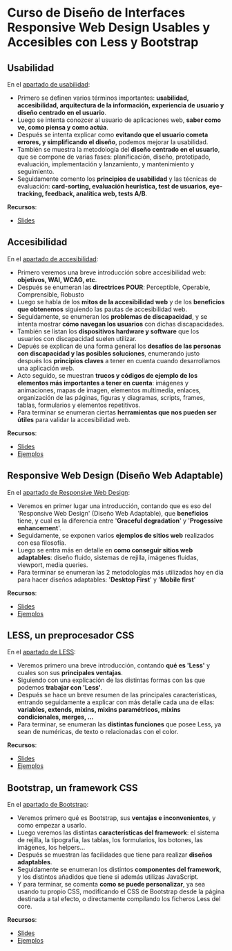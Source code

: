 # Curso de Diseño de Interfaces Responsive Web Design Usables y Accesibles con Less y Bootstrap

## Usabilidad

En el [apartado de usabilidad](https://github.com/asanzdiego/curso-interfaces-web-2014/tree/master/01-usabilidad):

- Primero se definen varios términos importantes: **usabilidad, accesibilidad, arquitectura de la información, experiencia de usuario y diseño centrado en el usuario**.
- Luego se intenta conozcer al usuario de aplicaciones web, **saber como ve, como piensa y como actúa**.
- Después se intenta explicar como **evitando que el usuario cometa errores, y simplificando el diseño**, podemos mejorar la usabilidad.
- También se muestra la metodología del **diseño centrado en el usuario**, que se compone de varias fases: planificación, diseño, prototipado, evaluación, implementación y lanzamiento, y mantenimiento y seguimiento. 
- Seguidamente comento los **principios de usabilidad** y las técnicas de evaluación: **card-sorting, evaluación heurística, test de usuarios, eye-tracking, feedback, analítica web, tests A/B**.

**Recursos**:

- [Slides](https://github.com/asanzdiego/curso-interfaces-web-2014/tree/master/01-usabilidad#slides)

## Accesibilidad

En el [apartado de accesibilidad](https://github.com/asanzdiego/curso-interfaces-web-2014/tree/master/02-accesibilidad):

- Primero veremos una breve introducción sobre accesibilidad web: **objetivos, WAI, WCAG, etc**.
- Después se enumeran las **directrices POUR**: Perceptible, Operable, Comprensible, Robusto
- Luego se habla de los **mitos de la accesibilidad web** y de los **beneficios que obtenemos** siguiendo las pautas de accesibilidad web.
- Seguidamente, se enumeran los **problemas de discapacidad**, y se intenta mostrar **cómo navegan los usuarios** con dichas discapacidades.
- También se listan los **dispositivos hardware y software** que los usuarios con discapacidad suelen utilizar.
- Depués se explican de una forma general los **desafíos de las personas con discapacidad y las posibles soluciones**, enumerando justo después los **principios claves** a tener en cuenta cuando desarrollamos una aplicación web.
- Acto seguido, se muestran **trucos y códigos de ejemplo de los elementos más importantes a tener en cuenta**: imágenes y animaciones, mapas de imagen, elementos multimedia, enlaces, organización de las páginas, figuras y diagramas, scripts, frames, tablas, formularios y elementos repetitivos.
- Para terminar se enumeran ciertas **herramientas que nos pueden ser útiles** para validar la accesibilidad web.

**Recursos**:

- [Slides](https://github.com/asanzdiego/curso-interfaces-web-2014/tree/master/02-accesibilidad/#slides)
- [Ejemplos](https://github.com/asanzdiego/curso-interfaces-web-2014/tree/master/02-accesibilidad/#ejemplos)

## Responsive Web Design (Diseño Web Adaptable)

En el [apartado de Responsive Web Design](https://github.com/asanzdiego/curso-interfaces-web-2014/tree/master/03-rwd):

- Veremos en primer lugar una introducción, contando que es eso del 'Responsive Web Design' (Diseño Web Adaptable), que **beneficios** tiene, y cual es la diferencia entre '**Graceful degradation**' y '**Progessive enhancement**'.
- Seguidamente, se exponen varios **ejemplos de sitios web** realizados con esa filosofía.
- Luego se entra más en detalle en **como conseguir sitios web adaptables**: diseño fluido, sistemas de rejilla, imágenes fluidas, viewport, media queries.
- Para terminar se enumeran las 2 metodologías más utilizadas hoy en día para hacer diseños adaptables: '**Desktop First**' y '**Mobile first**'

**Recursos**:

- [Slides](https://github.com/asanzdiego/curso-interfaces-web-2014/tree/master/03-rwd#slides)
- [Ejemplos](https://github.com/asanzdiego/curso-interfaces-web-2014/tree/master/03-rwd#ejemplos)

## LESS, un preprocesador CSS

En el [apartado de LESS](https://github.com/asanzdiego/curso-interfaces-web-2014/tree/master/04-less):

- Veremos primero una breve introducción, contando **qué es 'Less'** y cuales son sus **principales ventajas**.
- Siguiendo con una explicación de las distintas formas con las que podemos **trabajar con 'Less'**.
- Después se hace un breve resumen de las principales características, entrando seguidamente a explicar con más detalle cada una de ellas: **variables, extends, mixins, mixins paramétricos, mixins condicionales, merges, ...**
- Para terminar, se enumeran las **distintas funciones** que posee Less, ya sean de numéricas, de texto o relacionadas con el color.

**Recursos**:

- [Slides](https://github.com/asanzdiego/curso-interfaces-web-2014/tree/master/04-less/#slides)
- [Ejemplos](https://github.com/asanzdiego/curso-interfaces-web-2014/tree/master/04-less/#ejemplos)

## Bootstrap, un framework CSS

En el  [apartado de Bootstrap](https://github.com/asanzdiego/curso-interfaces-web-2014/tree/master/05-bootstrap):

- Veremos primero qué es Bootstrap, sus **ventajas e inconvenientes**, y como empezar a usarlo.
- Luego veremos las distintas **características del framework**: el sistema de rejilla, la tipografía, las tablas, los formularios, los botones, las imágenes, los helpers...
- Después se muestran las facilidades que tiene para realizar **diseños adaptables**.
- Seguidamente se enumeran los distintos **componentes del framework**, y los distintos añadidos que tiene si además utilizas JavaScript.
- Y para terminar, se comenta **como se puede personalizar**, ya sea usando tu propio CSS, modificando el CSS de Bootstrap desde la página destinada a tal efecto, o directamente compilando los ficheros Less del core.

**Recursos**:

- [Slides](https://github.com/asanzdiego/curso-interfaces-web-2014/tree/master/05-bootstrap/#slides)
- [Ejemplos](https://github.com/asanzdiego/curso-interfaces-web-2014/tree/master/05-bootstrap/#ejemplos)
